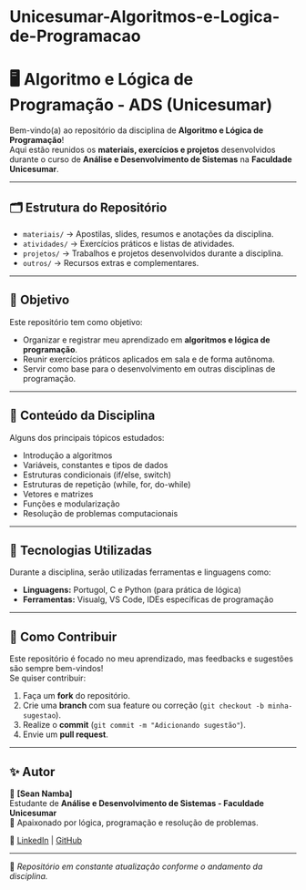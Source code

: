 # Unicesumar-Algoritmos-e-Logica-de-Programacao
# 🖥️ Algoritmo e Lógica de Programação - ADS (Unicesumar)

Bem-vindo(a) ao repositório da disciplina de **Algoritmo e Lógica de Programação**!  
Aqui estão reunidos os **materiais, exercícios e projetos** desenvolvidos durante o curso de **Análise e Desenvolvimento de Sistemas** na **Faculdade Unicesumar**.  

---

## 🗂 Estrutura do Repositório
- `materiais/` → Apostilas, slides, resumos e anotações da disciplina.  
- `atividades/` → Exercícios práticos e listas de atividades.  
- `projetos/` → Trabalhos e projetos desenvolvidos durante a disciplina.  
- `outros/` → Recursos extras e complementares.  

---

## 🎯 Objetivo
Este repositório tem como objetivo:
- Organizar e registrar meu aprendizado em **algoritmos e lógica de programação**.  
- Reunir exercícios práticos aplicados em sala e de forma autônoma.  
- Servir como base para o desenvolvimento em outras disciplinas de programação.  

---

## 📖 Conteúdo da Disciplina
Alguns dos principais tópicos estudados:
- Introdução a algoritmos  
- Variáveis, constantes e tipos de dados  
- Estruturas condicionais (if/else, switch)  
- Estruturas de repetição (while, for, do-while)  
- Vetores e matrizes  
- Funções e modularização  
- Resolução de problemas computacionais  

---

## 🚀 Tecnologias Utilizadas
Durante a disciplina, serão utilizadas ferramentas e linguagens como:  
- **Linguagens:** Portugol, C e Python (para prática de lógica)  
- **Ferramentas:** Visualg, VS Code, IDEs específicas de programação  

---

## 📌 Como Contribuir
Este repositório é focado no meu aprendizado, mas feedbacks e sugestões são sempre bem-vindos!  
Se quiser contribuir:  
1. Faça um **fork** do repositório.  
2. Crie uma **branch** com sua feature ou correção (`git checkout -b minha-sugestao`).  
3. Realize o **commit** (`git commit -m "Adicionando sugestão"`).  
4. Envie um **pull request**.  

---

## ✨ Autor
👤 **[Sean Namba]**  
Estudante de **Análise e Desenvolvimento de Sistemas - Faculdade Unicesumar**  
📌 Apaixonado por lógica, programação e resolução de problemas.  

🔗 [LinkedIn](https://www.linkedin.com/in/sean-namba-838836220) | [GitHub](https://github.com/SeanNamba)  

---

📅 *Repositório em constante atualização conforme o andamento da disciplina.*

